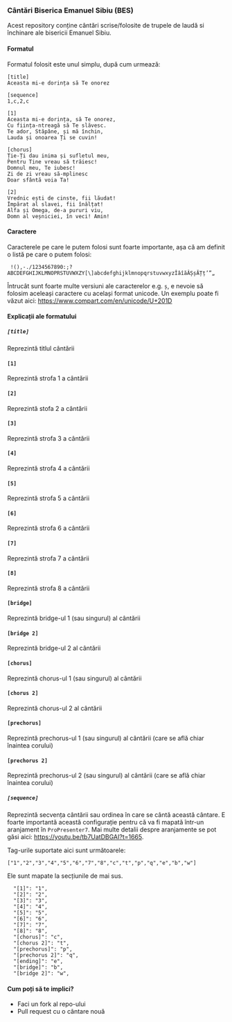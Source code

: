 ### Cântări Biserica Emanuel Sibiu (BES)

Acest repository conține cântări scrise/folosite de trupele de laudă si închinare ale bisericii Emanuel Sibiu.

#### Formatul

Formatul folosit este unul simplu, după cum urmează:

```
[title]
Aceasta mi-e dorința să Te onorez

[sequence]
1,c,2,c

[1]
Aceasta mi-e dorința, să Te onorez,
Cu ființa-ntreagă să Te slăvesc.
Te ador, Stăpâne, și mă închin,
Lauda și onoarea Ți se cuvin!

[chorus]
Ție-Ți dau inima și sufletul meu,
Pentru Tine vreau să trăiesc!
Domnul meu, Te iubesc!
Zi de zi vreau să-mplinesc
Doar sfântă voia Ta!

[2]
Vrednic ești de cinste, fii lăudat!
Împărat al slavei, fii înălțat!
Alfa și Omega, de-a pururi viu,
Domn al veșniciei, în veci! Amin!
```

#### Caractere

Caracterele pe care le putem folosi sunt foarte importante, așa că am definit o listă pe care o putem folosi:

```
 !(),-./1234567890:;?ABCDEFGHIJKLMNOPRSTUVWXZY[\]abcdefghijklmnopqrstuvwxyzÎâîăÂȘșĂȚț’”„
```

Întrucât sunt foarte multe versiuni ale caracterelor e.g. `ș`, e nevoie să folosim aceleași caractere cu același format unicode. Un exemplu poate fi văzut aici: https://www.compart.com/en/unicode/U+201D

#### Explicații ale formatului

##### `[title]`

Reprezintă titlul cântării

#### `[1]`

Reprezintă strofa 1 a cântării

#### `[2]`

Reprezintă stofa 2 a cântării

#### `[3]`

Reprezintă strofa 3 a cântării

#### `[4]`

Reprezintă strofa 4 a cântării

#### `[5]`

Reprezintă strofa 5 a cântării

#### `[6]`

Reprezintă strofa 6 a cântării

#### `[7]`

Reprezintă strofa 7 a cântării

#### `[8]`

Reprezintă strofa 8 a cântării

#### `[bridge]`

Reprezintă bridge-ul 1 (sau singurul) al cântării

#### `[bridge 2]`

Reprezintă bridge-ul 2 al cântării

#### `[chorus]`

Reprezintă chorus-ul 1 (sau singurul) al cântării

#### `[chorus 2]`

Reprezintă chorus-ul 2 al cântării

#### `[prechorus]`

Reprezintă prechorus-ul 1 (sau singurul) al cântării (care se află chiar înaintea corului)

#### `[prechorus 2]`

Reprezintă prechorus-ul 2 (sau singurul) al cântării (care se află chiar înaintea corului)

##### `[sequence]`

Reprezintă secvența cântării sau ordinea în care se cântă această cântare. E foarte importantă această configurație pentru că va fi mapată într-un aranjament în `ProPresenter7`. Mai multe detalii despre aranjamente se pot găsi aici: https://youtu.be/tb7UatDBGAI?t=1665.

Tag-urile suportate aici sunt următoarele:

```
["1","2","3","4","5","6","7","8","c","t","p","q","e","b","w"]
```

Ele sunt mapate la secțiunile de mai sus.

```
  "[1]": "1",
  "[2]": "2",
  "[3]": "3",
  "[4]": "4",
  "[5]": "5",
  "[6]": "6",
  "[7]": "7",
  "[8]": "8",
  "[chorus]": "c",
  "[chorus 2]": "t",
  "[prechorus]": "p",
  "[prechorus 2]": "q",
  "[ending]": "e",
  "[bridge]": "b",
  "[bridge 2]": "w",
```

#### Cum poți să te implici?

- Faci un fork al repo-ului
- Pull request cu o cântare nouă
